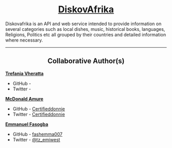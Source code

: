 <h1 style="text-align: center;">
	<a href='www.diskovafrika.github.io'>
		DiskovAfrika
	</a>
</h1>
Diskovafrika is an API and web service intended to provide information on several categories such as local dishes, music, historical books, languages, Religions, Politics etc all grouped by their countries and detailed information where necessary.


---

<h2 style="text-align: center;">Collaborative Author(s)</h2>

[**Trefania Vheratta**]()
- GitHub - []()
- Twitter - []()

[**McDonald Amure**](https://www.linkedin.com/in/mcdonald-amure-348238248/)
- GitHub - [Certifieddonnie](https://github.com/Certifieddonnie)
- Twitter - [Certifieddonnie](https://twitter.com/CertifiedDonnie)

[**Emmanuel Fasogba**](https://www.linkedin.com/in/emmanuelofasogba/)
- GitHub - [fashemma007](https://github.com/fashemma007)
- Twitter - [@tz_emiwest](https://www.twitter.com/tz_emiwest)

